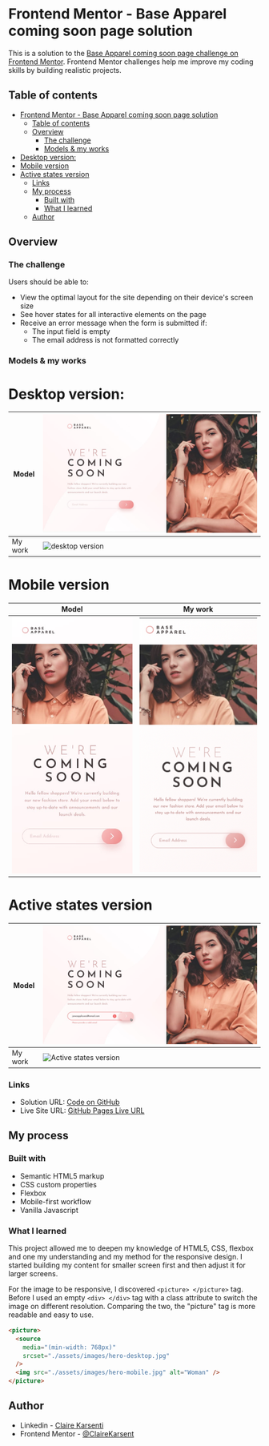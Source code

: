 # Frontend Mentor - Base Apparel coming soon page solution

This is a solution to the [Base Apparel coming soon page challenge on Frontend Mentor](https://www.frontendmentor.io/challenges/base-apparel-coming-soon-page-5d46b47f8db8a7063f9331a0).
Frontend Mentor challenges help me improve my coding skills by building realistic projects.

## Table of contents

- [Frontend Mentor - Base Apparel coming soon page solution](#frontend-mentor---base-apparel-coming-soon-page-solution)
  - [Table of contents](#table-of-contents)
  - [Overview](#overview)
    - [The challenge](#the-challenge)
    - [Models \& my works](#models--my-works)
- [Desktop version:](#desktop-version)
- [Mobile version](#mobile-version)
- [Active states version](#active-states-version)
    - [Links](#links)
  - [My process](#my-process)
    - [Built with](#built-with)
    - [What I learned](#what-i-learned)
  - [Author](#author)

## Overview

### The challenge

Users should be able to:

- View the optimal layout for the site depending on their device's screen size
- See hover states for all interactive elements on the page
- Receive an error message when the form is submitted if:
  - The input field is empty
  - The email address is not formatted correctly

### Models & my works

# Desktop version:

| Model   | ![desktop version](/assets/design/desktop-design.jpg)           |
| ------- | --------------------------------------------------------------- |
| My work | ![desktop version](/assets/my-work/my-work-desktop-version.png) |

# Mobile version

| Model                                               | My work                                                       |
| --------------------------------------------------- | ------------------------------------------------------------- |
| ![mobile version](/assets/design/mobile-design.jpg) | ![mobile version](/assets/my-work/my-work-mobile-version.png) |

# Active states version

| Model   | ![Active states version](/assets/design/active-states.jpg)                  |
| ------- | --------------------------------------------------------------------------- |
| My work | ![Active states version](/assets/my-work/my-work-active-states-version.png) |

### Links

- Solution URL: [Code on GitHub](https://github.com/ClaireKarsenti/Base-Apparel-Coming-Soon-Page)
- Live Site URL: [GitHub Pages Live URL](https://clairekarsenti.github.io/Base-Apparel-Coming-Soon-Page/)

## My process

### Built with

- Semantic HTML5 markup
- CSS custom properties
- Flexbox
- Mobile-first workflow
- Vanilla Javascript

### What I learned

This project allowed me to deepen my knowledge of HTML5, CSS, flexbox and one my understanding and my method for the responsive design. I started building my content for smaller screen first and then adjust it for larger screens.

For the image to be responsive, I discovered `<picture> </picture>` tag. Before I used an empty `<div> </div>` tag with a class attribute to switch the image on different resolution. Comparing the two, the "picture" tag is more readable and easy to use.

```html
<picture>
  <source
    media="(min-width: 768px)"
    srcset="./assets/images/hero-desktop.jpg"
  />
  <img src="./assets/images/hero-mobile.jpg" alt="Woman" />
</picture>
```

## Author

- Linkedin - [Claire Karsenti](https://www.linkedin.com/in/claire-karsenti/)
- Frontend Mentor - [@ClaireKarsent](https://www.frontendmentor.io/profile/ClaireKarsenti)